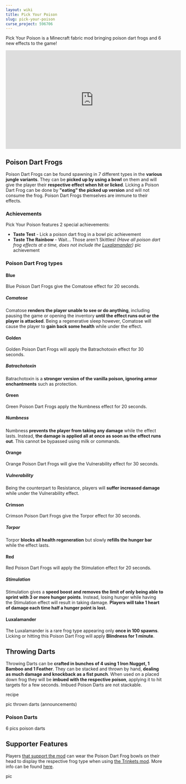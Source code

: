 ```yaml
---
layout: wiki
title: Pick Your Poison
slug: pick-your-poison
curse_project: 596706
---
```

<script async src="https://platform.twitter.com/widgets.js" charset="utf-8"></script>

Pick Your Poison is a Minecraft fabric mod bringing poison dart frogs and 6 new effects to the game!

<div>
<iframe width="560" height="315" src="https://www.youtube.com/embed/6fby-ANNjVw" title="YouTube video player" frameborder="0" allow="accelerometer; autoplay; clipboard-write; encrypted-media; gyroscope; picture-in-picture" allowfullscreen></iframe>
</div>

## Poison Dart Frogs

Poison Dart Frogs can be found spawning in 7 different types in the **various jungle variants**. They can be **picked up by using a bowl** on them and will give the player their **respective effect when hit or licked**. Licking a Poison Dart Frog can be done by **"eating" the picked up version** and will not consume the frog. Poison Dart Frogs themselves are immune to their effects.

### Achievements

Pick Your Poison features 2 special achievements:

- **Taste Test** - Lick a poison dart frog in a bowl pic achievement
- **Taste The Rainbow** - Wait... Those aren't Skittles! *(Have all poison dart frog effects at a time, does not include the [Luxalamander](#luxalamander))* pic achievement

### Poison Dart Frog types

#### Blue

Blue Poison Dart Frogs give the Comatose effect for 20 seconds.

##### Comatose

Comatose **renders the player unable to see or do anything**, including pausing the game or opening the inventory **until the effect runs out or the player is attacked**. Being a regenerative sleep however, Comatose will cause the player to **gain back some health** while under the effect.

#### Golden

Golden Poison Dart Frogs will apply the Batrachotoxin effect for 30 seconds.

##### Batrachotoxin

Batrachotoxin is a **stronger version of the vanilla poison, ignoring armor enchantments** such as protection.

#### Green

Green Poison Dart Frogs apply the Numbness effect for 20 seconds.

##### Numbness

Numbness **prevents the player from taking any damage** while the effect lasts. Instead, **the damage is applied all at once as soon as the effect runs out**. This cannot be bypassed using milk or commands.

#### Orange

Orange Poison Dart Frogs will give the Vulnerability effect for 30 seconds.

##### Vulnerability

Being the counterpart to Resistance, players will **suffer increased damage** while under the Vulnerability effect.

#### Crimson

Crimson Poison Dart Frogs give the Torpor effect for 30 seconds.

##### Torpor

Torpor **blocks all health regeneration** but slowly **refills the hunger bar** while the effect lasts.

#### Red

Red Poison Dart Frogs will apply the Stimulation effect for 20 seconds.

##### Stimulation

Stimulation gives a **speed boost and removes the limit of only being able to sprint with 3 or more hunger points**. Instead, losing hunger while having the Stimulation effect will result in taking damage. **Players will take 1 heart of damage each time half a hunger point is lost.**

#### Luxalamander

The Luxalamander is a rare frog type appearing only **once in 100 spawns**. Licking or hitting this Poison Dart Frog will apply **Blindness for 1 minute**.

## Throwing Darts

Throwing Darts can be **crafted in bunches of 4 using 1 Iron Nugget, 1 Bamboo and 1 Feather**. They can be stacked and thrown by hand, **dealing as much damage and knockback as a fist punch**. When used on a placed down frog they will be **imbued with the respective poison**, applying it to hit targets for a few seconds. Imbued Poison Darts are not stackable.

recipe

pic thrown darts (announcements)

### Poison Darts

6 pics poison darts

## Supporter Features

Players [that support the mod](https://ko-fi.com/s/c3991a73b3) can wear the Poison Dart Frog bowls on their head to display the respective frog type when using [the Trinkets mod](https://www.curseforge.com/minecraft/mc-mods/trinkets-fabric). More info can be found [here](https://doctor4t.uuid.gg/donators).

pic
